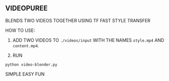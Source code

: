 ## VIDEOPUREE

BLENDS TWO VIDEOS TOGETHER USING TF FAST STYLE TRANSFER

HOW TO USE:

1. ADD TWO VIDEOS TO `./videos/input` WITH THE NAMES `style.mp4` AND `content.mp4`. 

2. RUN
```
python video-blender.py
```

SIMPLE EASY FUN
